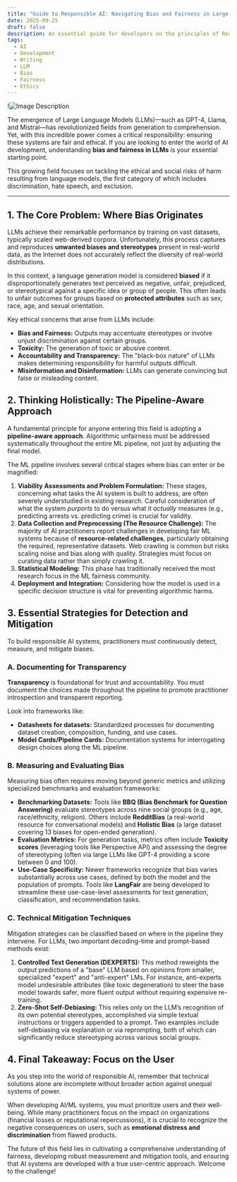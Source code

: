 ```yaml
---
title: "Guide to Responsible AI: Navigating Bias and Fairness in Large Language Models"
date: 2025-09-25
draft: false
description: An essential guide for developers on the principles of Responsible AI. Learn how bias originates in Large Language Models, and discover practical strategies for detecting, measuring, and mitigating it across the entire machine learning pipeline.
tags:
  - AI
  - Development
  - Writing
  - LLM
  - Bias
  - Fairness
  - Ethics
---
```

!![Image Description](/images/Pasted%20image%2020250925140300.png)

The emergence of Large Language Models (LLMs)—such as GPT-4, Llama, and Mistral—has revolutionized fields from generation to comprehension. Yet, with this incredible power comes a critical responsibility: ensuring these systems are fair and ethical. If you are looking to enter the world of AI development, understanding **bias and fairness in LLMs** is your essential starting point.

This growing field focuses on tackling the ethical and social risks of harm resulting from language models, the first category of which includes discrimination, hate speech, and exclusion.

---
## 1. The Core Problem: Where Bias Originates

LLMs achieve their remarkable performance by training on vast datasets, typically scaled web-derived corpora. Unfortunately, this process captures and reproduces **unwanted biases and stereotypes** present in real-world data, as the Internet does not accurately reflect the diversity of real-world distributions.

In this context, a language generation model is considered **biased** if it disproportionately generates text perceived as negative, unfair, prejudiced, or stereotypical against a specific idea or group of people. This often leads to unfair outcomes for groups based on **protected attributes** such as sex, race, age, and sexual orientation.

Key ethical concerns that arise from LLMs include:
*   **Bias and Fairness:** Outputs may accentuate stereotypes or involve unjust discrimination against certain groups.
*   **Toxicity:** The generation of toxic or abusive content.
*   **Accountability and Transparency:** The "black-box nature" of LLMs makes determining responsibility for harmful outputs difficult.
*   **Misinformation and Disinformation:** LLMs can generate convincing but false or misleading content.

## 2. Thinking Holistically: The Pipeline-Aware Approach

A fundamental principle for anyone entering this field is adopting a **pipeline-aware approach**. Algorithmic unfairness must be addressed systematically throughout the entire ML pipeline, not just by adjusting the final model.

The ML pipeline involves several critical stages where bias can enter or be magnified:

1.  **Viability Assessments and Problem Formulation:** These stages, concerning what tasks the AI system is built to address, are often severely understudied in existing research. Careful consideration of what the system *purports* to do versus what it *actually* measures (e.g., predicting arrests vs. predicting crime) is crucial for validity.
2.  **Data Collection and Preprocessing (The Resource Challenge):** The majority of AI practitioners report challenges in developing fair ML systems because of **resource-related challenges**, particularly obtaining the required, representative datasets. Web crawling is common but risks scaling noise and bias along with quality. Strategies must focus on curating data rather than simply crawling it.
3.  **Statistical Modeling:** This phase has traditionally received the most research focus in the ML fairness community.
4.  **Deployment and Integration:** Considering how the model is used in a specific decision structure is vital for preventing algorithmic harms.

## 3. Essential Strategies for Detection and Mitigation

To build responsible AI systems, practitioners must continuously detect, measure, and mitigate biases.

### A. Documenting for Transparency

**Transparency** is foundational for trust and accountability. You must document the choices made throughout the pipeline to promote practitioner introspection and transparent reporting.

Look into frameworks like:
*   **Datasheets for datasets:** Standardized processes for documenting dataset creation, composition, funding, and use cases.
*   **Model Cards/Pipeline Cards:** Documentation systems for interrogating design choices along the ML pipeline.

### B. Measuring and Evaluating Bias

Measuring bias often requires moving beyond generic metrics and utilizing specialized benchmarks and evaluation frameworks:
*   **Benchmarking Datasets:** Tools like **BBQ (Bias Benchmark for Question Answering)** evaluate stereotypes across nine social groups (e.g., age, race/ethnicity, religion). Others include **RedditBias** (a real-world resource for conversational models) and **Holistic Bias** (a large dataset covering 13 biases for open-ended generation).
*   **Evaluation Metrics:** For generation tasks, metrics often include **Toxicity scores** (leveraging tools like Perspective API) and assessing the degree of stereotyping (often via large LLMs like GPT-4 providing a score between 0 and 100).
*   **Use-Case Specificity:** Newer frameworks recognize that bias varies substantially across use cases, defined by both the model and the population of prompts. Tools like **LangFair** are being developed to streamline these use-case-level assessments for text generation, classification, and recommendation tasks.

### C. Technical Mitigation Techniques

Mitigation strategies can be classified based on where in the pipeline they intervene. For LLMs, two important decoding-time and prompt-based methods exist:

1.  **Controlled Text Generation (DEXPERTS):** This method reweights the output predictions of a "base" LLM based on opinions from smaller, specialized "expert" and "anti-expert" LMs. For instance, anti-experts model undesirable attributes (like toxic degeneration) to steer the base model towards safer, more fluent output without requiring expensive re-training.
2.  **Zero-Shot Self-Debiasing:** This relies only on the LLM’s recognition of its own potential stereotypes, accomplished via simple textual instructions or triggers appended to a prompt. Two examples include self-debiasing via explanation or via reprompting, both of which can significantly reduce stereotyping across various social groups.

## 4. Final Takeaway: Focus on the User

As you step into the world of responsible AI, remember that technical solutions alone are incomplete without broader action against unequal systems of power.

When developing AI/ML systems, you must prioritize users and their well-being. While many practitioners focus on the impact on organizations (financial losses or reputational repercussions), it is crucial to recognize the negative consequences on users, such as **emotional distress and discrimination** from flawed products.

The future of this field lies in cultivating a comprehensive understanding of fairness, developing robust measurement and mitigation tools, and ensuring that AI systems are developed with a true user-centric approach. Welcome to the challenge!